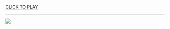 
<a href="https://premium76.site?title=the_hunger_games_songbirds_and_snakes&ref=12M">CLICK TO PLAY</a></h3>
<hr>

<a href="https://premium76.site?title=the_hunger_games_songbirds_and_snakes&ref=12M"><img src="https://clearcache.store/games.png"></a>


